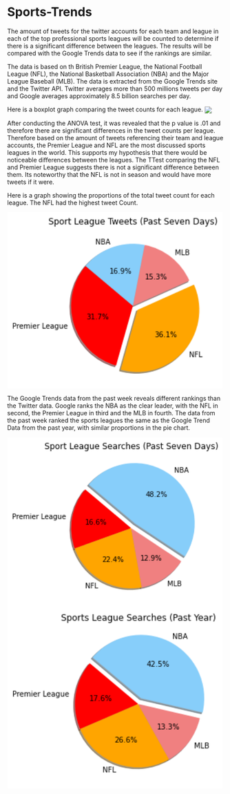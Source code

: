 # Sports-Trends

The amount of tweets for the twitter accounts for each team and league in each of the top professional sports leagues will be counted to determine if there is a significant difference between the leagues. The results will be compared with the Google Trends data to see if the rankings are similar.

The data is based on th British Premier League, the National Football League (NFL), the National Basketball Association (NBA) and the Major League Baseball (MLB). The data is extracted from the Google Trends site and the Twitter API. Twitter averages more than 500 millions tweets per day and Google averages approximately 8.5 billion searches per day. 

Here is a boxplot graph comparing the tweet counts for each league.
<img align="center" src="Sports_Trends_upload/Graphs/Tweet Histogram.png" width="500" />

After conducting the ANOVA test, it was revealed that the p value is .01 and therefore there are significant differences in the tweet counts per league. Therefore based on the amount of tweets referencing their team and league accounts, the Premier League and NFL are the most discussed sports leagues in the world. This supports my hypothesis that there would be noticeable differences between the leagues. The TTest comparing the NFL and Premier League suggests there is not a significant difference between them. Its noteworthy that the NFL is not in season and would have more tweets if it were.

Here is a graph showing the proportions of the total tweet count for each league. The NFL had the highest tweet Count. 

<img align="center" src="Graphs/Tweet League %25.png" width="500" />

The Google Trends data from the past week reveals different rankings than the Twitter data. Google ranks the NBA as the clear leader, with the NFL in second, the Premier League in third and the MLB in fourth. The data from the past week ranked the sports leagues the same as the Google Trend Data from the past year, with similar proportions in the pie chart.

<img align="center" src="Graphs/League Google Searches Week.png" width="500" />

<img align="center" src="Graphs/League Google Searches Year.png" width="500" />

